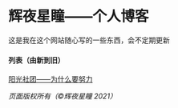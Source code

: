 # 辉夜星瞳——个人博客

这是我在这个网站随心写的一些东西，会不定期更新

#### 列表（由新到旧）

[阳光社团——为什么要努力](https://eastcation.github.io/Twilight-VI/blogs/202110021.html)

*页面版权所有（©辉夜星瞳 2021）*
